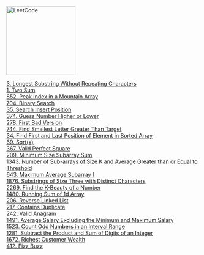 [<img src="https://assets.leetcode.com/static_assets/public/webpack_bundles/images/logo-dark.e99485d9b.svg" alt="LeetCode" width="180"/>](https://leetcode.com/)

[3. Longest Substring Without Repeating Characters](first-100/3.py) \
[1. Two Sum](first-100/1.py) \
[852. Peak Index in a Mountain Array](first-100/852.py)  \
[704. Binary Search](first-100/704.py) \
[35. Search Insert Position](first-100/35.py) \
[374. Guess Number Higher or Lower](first-100/374.py) \
[278. First Bad Version](first-100/278.py) \
[744. Find Smallest Letter Greater Than Target](first-100/744.py) \
[34. Find First and Last Position of Element in Sorted Array](first-100/34.py) \
[69. Sqrt(x)](first-100/69.py) \
[367. Valid Perfect Square](first-100/367.py) \
[209. Minimum Size Subarray Sum](first-100/209.py) \
[1343. Number of Sub-arrays of Size K and Average Greater than or Equal to Threshold](first-100/1343.py) \
[643. Maximum Average Subarray I](first-100/643.py) \
[1876. Substrings of Size Three with Distinct Characters](first-100/1876.py) \
[2269. Find the K-Beauty of a Number](first-100/2269.py) \
[1480. Running Sum of 1d Array](first-100/1480.py) \
[206. Reverse Linked List](first-100/206.py) \
[217. Contains Duplicate](first-100/217.py) \
[242. Valid Anagram](first-100/242.py) \
[1491. Average Salary Excluding the Minimum and Maximum Salary](first-100/1491.py) \
[1523. Count Odd Numbers in an Interval Range](first-100/1523.py) \
[1281. Subtract the Product and Sum of Digits of an Integer](first-100/1281.py) \
[1672. Richest Customer Wealth](first-100/1672.py) \
[412. Fizz Buzz](first-100/412.py)